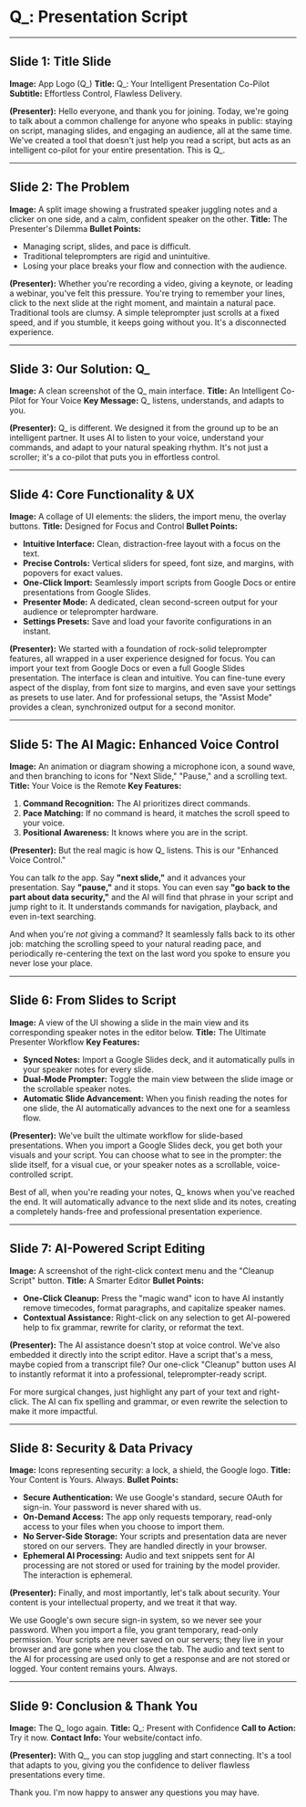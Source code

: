 # Q_: Presentation Script

---

## Slide 1: Title Slide

**Image:** App Logo (Q_)
**Title:** Q_: Your Intelligent Presentation Co-Pilot
**Subtitle:** Effortless Control, Flawless Delivery.

**(Presenter):** Hello everyone, and thank you for joining. Today, we're going to talk about a common challenge for anyone who speaks in public: staying on script, managing slides, and engaging an audience, all at the same time. We've created a tool that doesn't just help you read a script, but acts as an intelligent co-pilot for your entire presentation. This is Q_.

---

## Slide 2: The Problem

**Image:** A split image showing a frustrated speaker juggling notes and a clicker on one side, and a calm, confident speaker on the other.
**Title:** The Presenter's Dilemma
**Bullet Points:**
*   Managing script, slides, and pace is difficult.
*   Traditional teleprompters are rigid and unintuitive.
*   Losing your place breaks your flow and connection with the audience.

**(Presenter):** Whether you're recording a video, giving a keynote, or leading a webinar, you've felt this pressure. You're trying to remember your lines, click to the next slide at the right moment, and maintain a natural pace. Traditional tools are clumsy. A simple teleprompter just scrolls at a fixed speed, and if you stumble, it keeps going without you. It's a disconnected experience.

---

## Slide 3: Our Solution: Q_

**Image:** A clean screenshot of the Q_ main interface.
**Title:** An Intelligent Co-Pilot for Your Voice
**Key Message:** Q_ listens, understands, and adapts to you.

**(Presenter):** Q_ is different. We designed it from the ground up to be an intelligent partner. It uses AI to listen to your voice, understand your commands, and adapt to your natural speaking rhythm. It's not just a scroller; it's a co-pilot that puts you in effortless control.

---

## Slide 4: Core Functionality & UX

**Image:** A collage of UI elements: the sliders, the import menu, the overlay buttons.
**Title:** Designed for Focus and Control
**Bullet Points:**
*   **Intuitive Interface:** Clean, distraction-free layout with a focus on the text.
*   **Precise Controls:** Vertical sliders for speed, font size, and margins, with popovers for exact values.
*   **One-Click Import:** Seamlessly import scripts from Google Docs or entire presentations from Google Slides.
*   **Presenter Mode:** A dedicated, clean second-screen output for your audience or teleprompter hardware.
*   **Settings Presets:** Save and load your favorite configurations in an instant.

**(Presenter):** We started with a foundation of rock-solid teleprompter features, all wrapped in a user experience designed for focus. You can import your text from Google Docs or even a full Google Slides presentation. The interface is clean and intuitive. You can fine-tune every aspect of the display, from font size to margins, and even save your settings as presets to use later. And for professional setups, the "Assist Mode" provides a clean, synchronized output for a second monitor.

---

## Slide 5: The AI Magic: Enhanced Voice Control

**Image:** An animation or diagram showing a microphone icon, a sound wave, and then branching to icons for "Next Slide," "Pause," and a scrolling text.
**Title:** Your Voice is the Remote
**Key Features:**
1.  **Command Recognition:** The AI prioritizes direct commands.
2.  **Pace Matching:** If no command is heard, it matches the scroll speed to your voice.
3.  **Positional Awareness:** It knows where you are in the script.

**(Presenter):** But the real magic is how Q_ listens. This is our "Enhanced Voice Control."

You can talk *to* the app. Say **"next slide,"** and it advances your presentation. Say **"pause,"** and it stops. You can even say **"go back to the part about data security,"** and the AI will find that phrase in your script and jump right to it. It understands commands for navigation, playback, and even in-text searching.

And when you're *not* giving a command? It seamlessly falls back to its other job: matching the scrolling speed to your natural reading pace, and periodically re-centering the text on the last word you spoke to ensure you never lose your place.

---

## Slide 6: From Slides to Script

**Image:** A view of the UI showing a slide in the main view and its corresponding speaker notes in the editor below.
**Title:** The Ultimate Presenter Workflow
**Key Features:**
*   **Synced Notes:** Import a Google Slides deck, and it automatically pulls in your speaker notes for every slide.
*   **Dual-Mode Prompter:** Toggle the main view between the slide image or the scrollable speaker notes.
*   **Automatic Slide Advancement:** When you finish reading the notes for one slide, the AI automatically advances to the next one for a seamless flow.

**(Presenter):** We've built the ultimate workflow for slide-based presentations. When you import a Google Slides deck, you get both your visuals and your script. You can choose what to see in the prompter: the slide itself, for a visual cue, or your speaker notes as a scrollable, voice-controlled script.

Best of all, when you're reading your notes, Q_ knows when you've reached the end. It will automatically advance to the next slide and its notes, creating a completely hands-free and professional presentation experience.

---

## Slide 7: AI-Powered Script Editing

**Image:** A screenshot of the right-click context menu and the "Cleanup Script" button.
**Title:** A Smarter Editor
**Bullet Points:**
*   **One-Click Cleanup:** Press the "magic wand" icon to have AI instantly remove timecodes, format paragraphs, and capitalize speaker names.
*   **Contextual Assistance:** Right-click on any selection to get AI-powered help to fix grammar, rewrite for clarity, or reformat the text.

**(Presenter):** The AI assistance doesn't stop at voice control. We've also embedded it directly into the script editor. Have a script that's a mess, maybe copied from a transcript file? Our one-click "Cleanup" button uses AI to instantly reformat it into a professional, teleprompter-ready script.

For more surgical changes, just highlight any part of your text and right-click. The AI can fix spelling and grammar, or even rewrite the selection to make it more impactful.

---

## Slide 8: Security & Data Privacy

**Image:** Icons representing security: a lock, a shield, the Google logo.
**Title:** Your Content is Yours. Always.
**Bullet Points:**
*   **Secure Authentication:** We use Google's standard, secure OAuth for sign-in. Your password is never shared with us.
*   **On-Demand Access:** The app only requests temporary, read-only access to your files when you choose to import them.
*   **No Server-Side Storage:** Your scripts and presentation data are never stored on our servers. They are handled directly in your browser.
*   **Ephemeral AI Processing:** Audio and text snippets sent for AI processing are not stored or used for training by the model provider. The interaction is ephemeral.

**(Presenter):** Finally, and most importantly, let's talk about security. Your content is your intellectual property, and we treat it that way.

We use Google's own secure sign-in system, so we never see your password. When you import a file, you grant temporary, read-only permission. Your scripts are never saved on our servers; they live in your browser and are gone when you close the tab. The audio and text sent to the AI for processing are used only to get a response and are not stored or logged. Your content remains yours. Always.

---

## Slide 9: Conclusion & Thank You

**Image:** The Q_ logo again.
**Title:** Q_: Present with Confidence
**Call to Action:** Try it now.
**Contact Info:** Your website/contact info.

**(Presenter):** With Q_, you can stop juggling and start connecting. It's a tool that adapts to you, giving you the confidence to deliver flawless presentations every time.

Thank you. I'm now happy to answer any questions you may have.

    